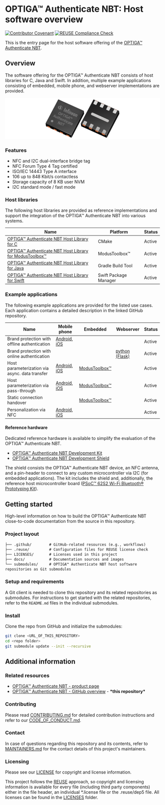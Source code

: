 <!--
SPDX-FileCopyrightText: Copyright (c) 2024 Infineon Technologies AG
SPDX-License-Identifier: MIT
-->

# OPTIGA™ Authenticate NBT: Host software overview

[![Contributor Covenant](https://img.shields.io/badge/Contributor%20Covenant-2.1-4baaaa.svg)](CODE_OF_CONDUCT.md)
[![REUSE Compliance Check](https://github.com/Infineon/optiga-nbt/actions/workflows/linting-test.yml/badge.svg?branch=main)](https://github.com/Infineon/optiga-nbt/actions/workflows/linting-test.yml)

This is the entry page for the host software offering of the [OPTIGA&trade; Authenticate NBT](https://www.infineon.com/OPTIGA-Authenticate-NBT).

## Overview

The software offering for the OPTIGA™ Authenticate NBT consists of host libraries for C, Java and Swift. In addition, multiple example applications consisting of embedded, mobile phone, and webserver implementations are provided.

![OPTIGA™ Authenticate NBT chip](./docs/images/optiga_nbt_chip.png)

### Features

- NFC and I2C dual-interface bridge tag
- NFC Forum Type 4 Tag certified
- ISO/IEC 14443 Type A interface
- 106 up to 848 Kbit/s contactless
- Storage capacity of 8 KB user NVM
- I2C standard mode / fast mode

### Host libraries

The following host libraries are provided as reference implementations and support the integration of the OPTIGA™ Authenticate NBT into various systems.

| Name | Platform | Status |
| ---- | -------- | ------ |
| [OPTIGA™ Authenticate NBT Host Library for C](https://github.com/Infineon/optiga-nbt-lib-c) | CMake | Active |
| [OPTIGA™ Authenticate NBT Host Library for ModusToolbox™](https://github.com/Infineon/optiga-nbt-lib-c-mtb) | ModusToolbox™ | Active |
| [OPTIGA™ Authenticate NBT Host Library for Java](https://github.com/Infineon/optiga-nbt-lib-java) | Gradle Build Tool | Active |
| [OPTIGA™ Authenticate NBT Host Library for Swift](https://github.com/Infineon/optiga-nbt-lib-swift) | Swift Package Manager | Active |

### Example applications

The following example applications are provided for the listed use cases.
Each application contains a detailed description in the linked GitHub repository.

| Name | Mobile phone | Embedded | Webserver | Status |
| ---- |--------------| -------- | --------- | ------ |
| Brand protection with offline authentication   | [Android](https://github.com/Infineon/optiga-nbt-example-bp-android), [iOS](https://github.com/Infineon/optiga-nbt-example-bp-ios) |   |   | Active |
| Brand protection with online authentication    |  |   | [python (Flask)](https://github.com/Infineon/optiga-nbt-example-cott-flask)  | Active |
| Host parameterization via async. data transfer  | [Android](https://github.com/Infineon/optiga-nbt-example-adt-android), [iOS](https://github.com/Infineon/optiga-nbt-example-adt-ios) |  [ModusToolbox™](https://github.com/Infineon/mtb-example-optiga-nbt-adt)  |   | Active |
| Host parameterization via pass-through | [Android](https://github.com/Infineon/optiga-nbt-example-pt-android), [iOS](https://github.com/Infineon/optiga-nbt-example-pt-ios) |   [ModusToolbox™](https://github.com/Infineon/mtb-example-optiga-nbt-pt) |   | Active |
| Static connection handover    |  |   [ModusToolbox™](https://github.com/Infineon/mtb-example-optiga-nbt-sch) |  | Active |
| Personalization via NFC       | [Android](https://github.com/Infineon/optiga-nbt-example-perso-android), [iOS](https://github.com/Infineon/optiga-nbt-example-perso-ios) |   |   | Active |

#### Reference hardware

Dedicated reference hardware is available to simplify the evaluation of the OPTIGA™ Authenticate NBT.

- [OPTIGA™ Authenticate NBT Development Kit](https://www.infineon.com/OPTIGA-Authenticate-NBT-Dev-Kit)
- [OPTIGA™ Authenticate NBT Development Shield](https://www.infineon.com/OPTIGA-Authenticate-NBT-Dev-Shield)

The shield consists the OPTIGA™ Authenticate NBT device, an NFC antenna, and a pin-header to connect to any custom microcontroller via I2C (for embedded applications).
The kit includes the shield and, additionally, the reference host microcontroller board ([PSoC&trade; 62S2 Wi-Fi Bluetooth&reg; Prototyping Kit](https://www.infineon.com/CY8CPROTO-062S2-43439)).

## Getting started

High-level information on how to build the OPTIGA™ Authenticate NBT close-to-code documentation from the source in this repository.

### Project layout

```text
├── .github/        # GitHub-related resources (e.g., workflows)
├── .reuse/         # Configuration files for REUSE license check
├── LICENSES/       # Licenses used in this project
├── docs/           # Documentation sources and images
└── submodules/     # OPTIGA™ Authenticate NBT host software repositories as Git submodules
```

### Setup and requirements

A Git client is needed to clone this repository and its related repositories as submodules.
For instructions to get started with the related repositories, refer to the `README.md` files in the individual submodules.

### Install

Clone the repo from GitHub and initialize the submodules:

```bash
git clone <URL_OF_THIS_REPOSITORY>
cd <repo folder>
git submodule update --init --recursive 
```

## Additional information

### Related resources

- [OPTIGA™ Authenticate NBT - product page](https://www.infineon.com/OPTIGA-Authenticate-NBT)
- [OPTIGA™ Authenticate NBT - GitHub overview](https://github.com/Infineon/optiga-nbt) - **\*this repository\***

### Contributing

Please read [CONTRIBUTING.md](CONTRIBUTING.md) for detailed contribution instructions and refer to our [CODE_OF_CONDUCT.md](CODE_OF_CONDUCT.md).

### Contact

In case of questions regarding this repository and its contents, refer to [MAINTAINERS.md](MAINTAINERS.md) for the contact details of this project's maintainers.

### Licensing

Please see our [LICENSE](LICENSE) for copyright and license information.

This project follows the [REUSE](https://reuse.software/) approach, so copyright and licensing information is available for every file (including third party components) either in the file header, an individual *.license file or the .reuse/dep5 file. All licenses can be found in the [LICENSES](LICENSES) folder.

